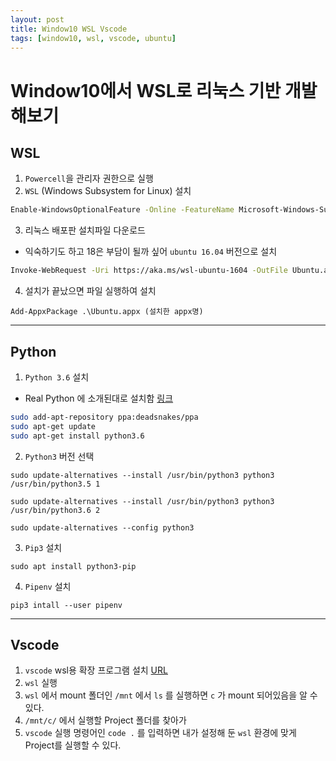 ```yaml
---
layout: post
title: Window10 WSL Vscode
tags: [window10, wsl, vscode, ubuntu]
---
```


# Window10에서 WSL로 리눅스 기반 개발해보기

## WSL

1. `Powercell`을 관리자 권한으로 실행
2. `WSL` (Windows Subsystem for Linux) 설치

```bash
Enable-WindowsOptionalFeature -Online -FeatureName Microsoft-Windows-Subsystem-Linux
```

3. 리눅스 배포판 설치파일 다운로드

- 익숙하기도 하고 18은 부담이 될까 싶어 `ubuntu 16.04` 버전으로 설치

```bash
Invoke-WebRequest -Uri https://aka.ms/wsl-ubuntu-1604 -OutFile Ubuntu.appx -UseBasicParsing
```

4. 설치가 끝났으면 파일 실행하여 설치

```
Add-AppxPackage .\Ubuntu.appx (설치한 appx명)
```

---

## Python

1. `Python 3.6` 설치

- Real Python 에 소개된대로 설치함 [링크](https://realpython.com/installing-python/#ubuntu)

```bash
sudo add-apt-repository ppa:deadsnakes/ppa
sudo apt-get update
sudo apt-get install python3.6
```

2. `Python3` 버전 선택

```
sudo update-alternatives --install /usr/bin/python3 python3 /usr/bin/python3.5 1

sudo update-alternatives --install /usr/bin/python3 python3 /usr/bin/python3.6 2

sudo update-alternatives --config python3
```

3. `Pip3` 설치

```
sudo apt install python3-pip
```

4. `Pipenv` 설치

```
pip3 intall --user pipenv
```

---

## Vscode

1. `vscode` wsl용 확장 프로그램 설치 [URL](https://marketplace.visualstudio.com/items?itemName=ms-vscode-remote.remote-wsl)
2. `wsl` 실행
3. `wsl` 에서 mount 폴더인 `/mnt` 에서 `ls` 를 실행하면 `c` 가 mount 되어있음을 알 수 있다.
4. `/mnt/c/` 에서 실행할 Project 폴더를 찾아가
5. `vscode` 실행 명령어인 `code .` 를 입력하면 내가 설정해 둔 `wsl` 환경에 맞게 Project를 실행할 수 있다.
